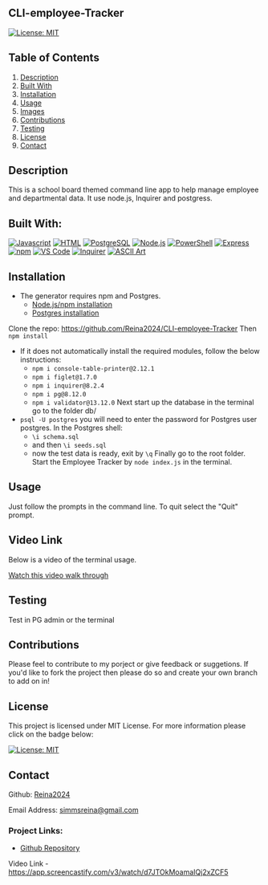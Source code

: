 ## CLI-employee-Tracker

[![License: MIT](https://img.shields.io/badge/License-MIT-yellow.svg)](https://opensource.org/licenses/MIT)


  ## Table of Contents
<ol>
<li>
<a href="#description"> Description </a>
</li>
<li> <a href="#built-with"> Built With </a>
</li>
<li><a href="#installation"> Installation </a>
</li>
<li>
<a href="#usage"> Usage </a>
</li>
<li>
<a href="#images"> Images </a>
</li>
<li><a href="#contributions"> Contributions </a>
</li>
<li>
<a href="#testing"> Testing </a>
</li>
<li>
<a href="#license"> License </a>
</li>
<li>
<a href="#contact"> Contact </a>
</li> 
</ol>

## Description 
 
  This is a school board themed command line app to help manage employee and departmental data. It use node.js, Inquirer and postgress.
 

## Built With: 

  [![Javascript](https://img.shields.io/badge/Language-JavaScript-ff0000?style=plastic&logo=JavaScript&logoWidth=10)](https://javascript.info/)
[![HTML](https://img.shields.io/badge/Language-HTML/CSS-ff8000?style=plastic&logo=HTML5&logoWidth=10)](https://html.com/)
[![PostgreSQL](https://img.shields.io/badge/Database-PostgreSQL-ffff00?style=plastic&logo=PostgreSQL&logoWidth=10)](https://www.postgresql.org/docs/)
[![Node.js](https://img.shields.io/badge/Language-Java-80ff00?style=plastic&logo=Java&logoWidth=10)](https://dev.java/learn/)
[![PowerShell](https://img.shields.io/badge/Language-Bash/Shell-00ff00?style=plastic&logo=PowerShell&logoWidth=10)](https://learn.microsoft.com/en-us/powershell/)
[![Express](https://img.shields.io/badge/Framework-Express-00ff80?style=plastic&logo=Express&logoWidth=10)](https://expressjs.com/)
[![npm](https://img.shields.io/badge/Tools-npm-00ffff?style=plastic&logo=npm&logoWidth=10)](https://www.npmjs.com/)
[![VS Code](https://img.shields.io/badge/IDE-VSCode-0080ff?style=plastic&logo=VisualStudioCode&logoWidth=10)](https://code.visualstudio.com/docs)
[![Inquirer](https://img.shields.io/badge/Package-Inquirer-0000ff?style=&logo=npm&logoWidth=10)](https://www.npmjs.com/package/inquirer#documentation)
[![ASCII Art](https://img.shields.io/badge/Package-ASCII-8000ff?style=&logo=npm&logoWidth=10)](https://www.npmjs.com/package/mysql2)



## Installation 
 
- The generator requires npm and Postgres.  
  - [Node.js/npm installation](https://docs.npmjs.com/downloading-and-installing-node-js-and-npm)
  - [Postgres installation](https://www.postgresql.org/download/)

Clone the repo: https://github.com/Reina2024/CLI-employee-Tracker
Then  `npm install`
   - If it does not automatically install the required modules, follow the below instructions:
     - `npm i console-table-printer@2.12.1`
     - `npm i figlet@1.7.0`
     - `npm i inquirer@8.2.4`
     - `npm i pg@8.12.0`
     - `npm i validator@13.12.0`
Next start up the database in the terminal go to the folder db/
   - `psql -U postgres` you will need to enter the password for Postgres user postgres. In the Postgres shell:
     - `\i schema.sql` 
     - and then `\i seeds.sql`
     - now the test data is ready, exit by `\q`
Finally go to the root folder. Start the Employee Tracker by `node index.js` in the terminal. 

## Usage
Just follow the prompts in the command line. To quit select the "Quit" prompt.

## Video Link
Below is a video of the terminal usage. 

  [Watch this video walk through](
 https://app.screencastify.com/v3/watch/d7JTOkMoamaIQj2xZCF5)

## Testing 

Test in PG admin or the terminal

## Contributions 

   Please feel to contribute to my porject or give feedback or suggetions. If you'd like to fork the project then please do so and create your own branch to add on in!

## License 
 
  This project is licensed under MIT License. For more information please click on the badge below: 
  
 
 [![License: MIT](https://img.shields.io/badge/License-MIT-yellow.svg)](https://opensource.org/licenses/MIT)

## Contact 
 

  Github: 
   [Reina2024](https://github.com/Reina2024)


  Email Address: 
  [simmsreina@gmail.com](mailto:simmsreina@gmail.com)


  ### Project Links: 

 - [Github Repository](https://github.com/Reina2024/CLI-employee-Tracker)

Video Link
-https://app.screencastify.com/v3/watch/d7JTOkMoamaIQj2xZCF5

